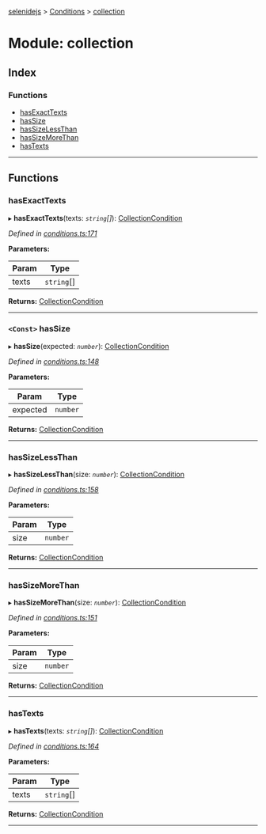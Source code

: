 [selenidejs](../README.md) > [Conditions](../modules/conditions.md) > [collection](../modules/conditions.collection.md)

# Module: collection

## Index

### Functions

* [hasExactTexts](conditions.collection.md#hasexacttexts)
* [hasSize](conditions.collection.md#hassize)
* [hasSizeLessThan](conditions.collection.md#hassizelessthan)
* [hasSizeMoreThan](conditions.collection.md#hassizemorethan)
* [hasTexts](conditions.collection.md#hastexts)

---

## Functions

<a id="hasexacttexts"></a>

###  hasExactTexts

▸ **hasExactTexts**(texts: *`string`[]*): [CollectionCondition](../#collectioncondition)

*Defined in [conditions.ts:171](https://github.com/KnowledgeExpert/selenidejs/blob/master/lib/conditions.ts#L171)*

**Parameters:**

| Param | Type |
| ------ | ------ |
| texts | `string`[] |

**Returns:** [CollectionCondition](../#collectioncondition)

___
<a id="hassize"></a>

### `<Const>` hasSize

▸ **hasSize**(expected: *`number`*): [CollectionCondition](../#collectioncondition)

*Defined in [conditions.ts:148](https://github.com/KnowledgeExpert/selenidejs/blob/master/lib/conditions.ts#L148)*

**Parameters:**

| Param | Type |
| ------ | ------ |
| expected | `number` |

**Returns:** [CollectionCondition](../#collectioncondition)

___
<a id="hassizelessthan"></a>

###  hasSizeLessThan

▸ **hasSizeLessThan**(size: *`number`*): [CollectionCondition](../#collectioncondition)

*Defined in [conditions.ts:158](https://github.com/KnowledgeExpert/selenidejs/blob/master/lib/conditions.ts#L158)*

**Parameters:**

| Param | Type |
| ------ | ------ |
| size | `number` |

**Returns:** [CollectionCondition](../#collectioncondition)

___
<a id="hassizemorethan"></a>

###  hasSizeMoreThan

▸ **hasSizeMoreThan**(size: *`number`*): [CollectionCondition](../#collectioncondition)

*Defined in [conditions.ts:151](https://github.com/KnowledgeExpert/selenidejs/blob/master/lib/conditions.ts#L151)*

**Parameters:**

| Param | Type |
| ------ | ------ |
| size | `number` |

**Returns:** [CollectionCondition](../#collectioncondition)

___
<a id="hastexts"></a>

###  hasTexts

▸ **hasTexts**(texts: *`string`[]*): [CollectionCondition](../#collectioncondition)

*Defined in [conditions.ts:164](https://github.com/KnowledgeExpert/selenidejs/blob/master/lib/conditions.ts#L164)*

**Parameters:**

| Param | Type |
| ------ | ------ |
| texts | `string`[] |

**Returns:** [CollectionCondition](../#collectioncondition)

___

